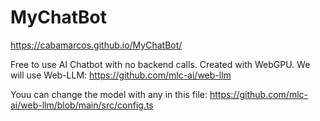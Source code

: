 # MyChatBot

https://cabamarcos.github.io/MyChatBot/

Free to use AI Chatbot with no backend calls.
Created with WebGPU. We will use Web-LLM: https://github.com/mlc-ai/web-llm

Youu can change the model with any in this file: https://github.com/mlc-ai/web-llm/blob/main/src/config.ts
